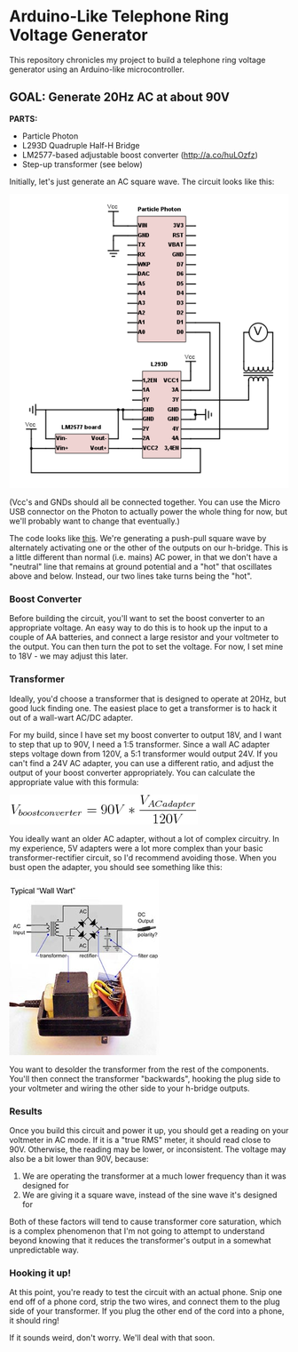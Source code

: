# Arduino-Like Telephone Ring Voltage Generator

This repository chronicles my project to build a telephone ring voltage generator using an Arduino-like microcontroller.

## GOAL: Generate 20Hz AC at about 90V

**PARTS:**
- Particle Photon
- L293D Quadruple Half-H Bridge
- LM2577-based adjustable boost converter (http://a.co/huLOzfz)
- Step-up transformer (see below)

Initially, let's just generate an AC square wave.  The circuit looks like this:

![A/C square wave generator circuit diagram](circuit-diagram.png)

(Vcc's and GNDs should all be connected together.  You can use the Micro USB connector on the Photon to actually power the whole thing for now, but we'll probably want to change that eventually.)

The code looks like [this](phone-ringer.ino).  We're generating a push-pull square wave by alternately activating one or the other of the outputs on our h-bridge.  This is a little different than normal (i.e. mains) AC power, in that we don't have a "neutral" line that remains at ground potential and a "hot" that oscillates above and below.  Instead, our two lines take turns being the "hot".

### Boost Converter

Before building the circuit, you'll want to set the boost converter to an appropriate voltage.  An easy way to do this is to hook up the input to a couple of AA batteries, and connect a large resistor and your voltmeter to the output.  You can then turn the pot to set the voltage.  For now, I set mine to 18V - we may adjust this later.

### Transformer

Ideally, you'd choose a transformer that is designed to operate at 20Hz, but good luck finding one.  The easiest place to get a transformer is to hack it out of a wall-wart AC/DC adapter.

For my build, since I have set my boost converter to output 18V, and I want to step that up to 90V, I need a 1:5 transformer.  Since a wall AC adapter steps voltage down from 120V, a 5:1 transformer would output 24V.  If you can't find a 24V AC adapter, you can use a different ratio, and adjust the output of your boost converter appropriately.  You can calculate the appropriate value with this formula:

![Vboostconverter = 90V * (Vacadapter / 120V)](tx-formula.png)

You ideally want an older AC adapter, without a lot of complex circuitry.  In my experience, 5V adapters were a lot more complex than your basic transformer-rectifier circuit, so I'd recommend avoiding those.  When you bust open the adapter, you should see something like this:

![Typical AC adapter](wall_wart_typical.jpg)

You want to desolder the transformer from the rest of the components.  You'll then connect the transformer "backwards", hooking the plug side to your voltmeter and wiring the other side to your h-bridge outputs.

### Results

Once you build this circuit and power it up, you should get a reading on your voltmeter in AC mode.  If it is a "true RMS" meter, it should read close to 90V.  Otherwise, the reading may be lower, or inconsistent.  The voltage may also be a bit lower than 90V, because:
1. We are operating the transformer at a much lower frequency than it was designed for
2. We are giving it a square wave, instead of the sine wave it's designed for

Both of these factors will tend to cause transformer core saturation, which is a complex phenomenon that I'm not going to attempt to understand beyond knowing that it reduces the transformer's output in a somewhat unpredictable way.

### Hooking it up!

At this point, you're ready to test the circuit with an actual phone.  Snip one end off of a phone cord, strip the two wires, and connect them to the plug side of your transformer.  If you plug the other end of the cord into a phone, it should ring!

If it sounds weird, don't worry.  We'll deal with that soon.